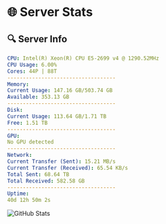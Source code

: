 # 🌐 Server Stats
## 🔍 Server Info
```yaml
CPU: Intel(R) Xeon(R) CPU E5-2699 v4 @ 1290.52MHz
CPU Usage: 6.00%
Cores: 44P | 88T
-----------------------------------
Memory:
Current Usage: 147.16 GB/503.74 GB
Available: 353.13 GB
-----------------------------------
Disk:
Current Usage: 113.64 GB/1.71 TB
Free: 1.51 TB
-----------------------------------
GPU:
No GPU detected
-----------------------------------
Network:
Current Transfer (Sent): 15.21 MB/s
Current Transfer (Received): 65.54 KB/s
Total Sent: 68.64 TB
Total Received: 582.58 GB
-----------------------------------
Uptime:
40d 12h 50m 2s
```
![GitHub Stats](https://img.shields.io/badge/Updated-2025-04-17_10:12:51-blue)